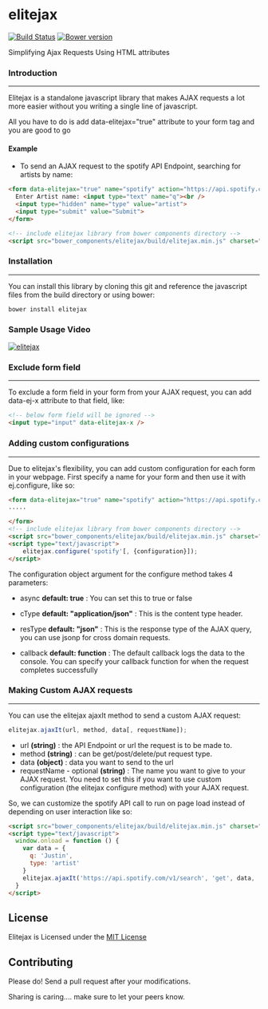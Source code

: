 # elitejax

[![Build Status](https://travis-ci.org/ghostffcode/elitejax.svg?branch=master)](https://travis-ci.org/ghostffcode/elitejax) [![Bower version](https://badge.fury.io/bo/elitejax.svg)](https://badge.fury.io/bo/elitejax)

Simplifying Ajax Requests Using HTML attributes

### **Introduction**
---
Elitejax is a standalone javascript library that makes AJAX requests a lot more easier without you writing a single line of javascript.

All you have to do is add data-elitejax="true" attribute to your form tag and you are good to go


#### **Example**

* To send an AJAX request to the spotify API Endpoint, searching for artists by name:

```html
<form data-elitejax="true" name="spotify" action="https://api.spotify.com/v1/search" method="get">
  Enter Artist name: <input type="text" name="q"><br />
  <input type="hidden" name="type" value="artist">
  <input type="submit" value="Submit">
</form>

<!-- include elitejax library from bower components directory -->
<script src="bower_components/elitejax/build/elitejax.min.js" charset="utf-8"></script>
```

### **Installation**
---
You can install this library by cloning this git and reference the javascript files from the build directory or using bower:
```
bower install elitejax
```

### **Sample Usage Video**

[![elitejax](eliteJAX.png)](https://youtu.be/Hg9Xilkc5M0)


### Exclude form field
___
To exclude a form field in your form from your AJAX request, you can add data-ej-x attribute to that field, like:
```html
<!-- below form field will be ignored -->
<input type="input" data-elitejax-x />
```

### Adding custom configurations
---
Due to elitejax's flexibility, you can add custom configuration for each form in your webpage. First specify a name for your form and then use it with ej.configure, like so:

```html
<form data-elitejax="true" name="spotify" action="https://api.spotify.com/v1/search" method="get">
.....

</form>
<!-- include elitejax library from bower components directory -->
<script src="bower_components/elitejax/build/elitejax.min.js" charset="utf-8"></script>
<script type="text/javascript">
    elitejax.configure('spotify'[, {configuration}]);
</script>
```

The configuration object argument for the configure method takes 4 parameters:

* async **default: true** : You can set this to true or false

* cType **default: "application/json"** : This is the content type header.

* resType **default: "json"** : This is the response type of the AJAX query, you can use jsonp for cross domain requests.

* callback **default: function** : The default callback logs the data to the console. You can specify your callback function for when the request completes successfully

### Making Custom AJAX requests
---
You can use the elitejax ajaxIt method to send a custom AJAX request:
```javascript
elitejax.ajaxIt(url, method, data[, requestName]);
```
* url **(string)** : the API Endpoint or url the request is to be made to.
* method **(string)** : can be get/post/delete/put request type.
* data **(object)** : data you want to send to the url
* requestName - optional **(string)** : The name you want to give to your AJAX request. You need to set this if you want to use custom configuration (the elitejax configure method) with your AJAX request.

So, we can customize the spotify API call to run on page load instead of depending on user interaction like so:
```html
<script src="bower_components/elitejax/build/elitejax.min.js" charset="utf-8"></script>
<script type="text/javascript">
  window.onload = function () {
    var data = {
      q: 'Justin',
      type: 'artist'
    }
    elitejax.ajaxIt('https://api.spotify.com/v1/search', 'get', data, 'spotifyCustom');
  }
</script>
```

## **License**
Elitejax is Licensed under the [MIT License](../master/LICENSE)

## **Contributing**
Please do! Send a pull request after your modifications.

Sharing is caring.... make sure to let your peers know.
